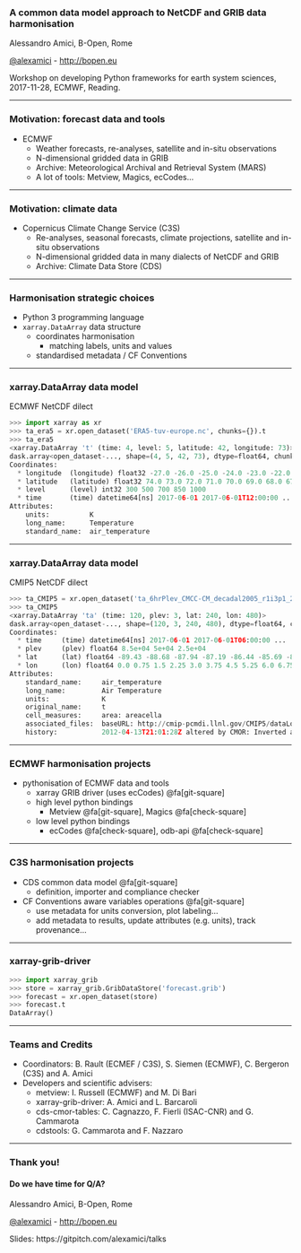 
### A common data model approach to NetCDF and GRIB data harmonisation


Alessandro Amici, B-Open, Rome

[@alexamici](https://twitter.com/alexamici) - http://bopen.eu

<span class='small'>
Workshop on developing Python frameworks for earth system sciences, 2017-11-28, ECMWF, Reading.
</span>

---

### Motivation: forecast data and tools

 * ECMWF
   * Weather forecasts, re-analyses, satellite and in-situ observations
   * N-dimensional gridded data in GRIB
   * Archive: Meteorological Archival and Retrieval System (MARS)
   * A lot of tools: Metview, Magics, ecCodes...

---

### Motivation: climate data

 * Copernicus Climate Change Service (C3S)
   * Re-analyses, seasonal forecasts, climate projections, satellite and in-situ observations
   * N-dimensional gridded data in many dialects of NetCDF and GRIB
   * Archive: Climate Data Store (CDS)

---

### Harmonisation strategic choices

 * Python 3 programming language
 * `xarray.DataArray` data structure
   * coordinates harmonisation
     * matching labels, units and values
   * standardised metadata / CF Conventions

---

### xarray.DataArray data model

ECMWF NetCDF dilect

```python
>>> import xarray as xr
>>> ta_era5 = xr.open_dataset('ERA5-tuv-europe.nc', chunks={}).t
>>> ta_era5
<xarray.DataArray 't' (time: 4, level: 5, latitude: 42, longitude: 73)>
dask.array<open_dataset-..., shape=(4, 5, 42, 73), dtype=float64, chunksize=(4, 5, 42, 73)>
Coordinates:
  * longitude  (longitude) float32 -27.0 -26.0 -25.0 -24.0 -23.0 -22.0 -21.0 ...
  * latitude   (latitude) float32 74.0 73.0 72.0 71.0 70.0 69.0 68.0 67.0 ...
  * level      (level) int32 300 500 700 850 1000
  * time       (time) datetime64[ns] 2017-06-01 2017-06-01T12:00:00 ...
Attributes:
    units:          K
    long_name:      Temperature
    standard_name:  air_temperature
```
---

### xarray.DataArray data model

CMIP5 NetCDF dilect

```python
>>> ta_CMIP5 = xr.open_dataset('ta_6hrPlev_CMCC-CM_decadal2005_r1i3p1_2017060100-2017063018.nc', chunks={}).ta
>>> ta_CMIP5
<xarray.DataArray 'ta' (time: 120, plev: 3, lat: 240, lon: 480)>
dask.array<open_dataset-..., shape=(120, 3, 240, 480), dtype=float64, chunksize=(120, 3, 240, 480)>
Coordinates:
  * time     (time) datetime64[ns] 2017-06-01 2017-06-01T06:00:00 ...
  * plev     (plev) float64 8.5e+04 5e+04 2.5e+04
  * lat      (lat) float64 -89.43 -88.68 -87.94 -87.19 -86.44 -85.69 -84.95 ...
  * lon      (lon) float64 0.0 0.75 1.5 2.25 3.0 3.75 4.5 5.25 6.0 6.75 7.5 ...
Attributes:
    standard_name:     air_temperature
    long_name:         Air Temperature
    units:             K
    original_name:     t
    cell_measures:     area: areacella
    associated_files:  baseURL: http://cmip-pcmdi.llnl.gov/CMIP5/dataLocation...
    history:           2012-04-13T21:01:28Z altered by CMOR: Inverted axis: lat.
```

---

### ECMWF harmonisation projects

 * pythonisation of ECMWF data and tools
   * xarray GRIB driver (uses ecCodes) @fa[git-square]
   * high level python bindings
     * Metview @fa[git-square], Magics @fa[check-square]
   * low level python bindings
     * ecCodes @fa[check-square], odb-api @fa[check-square]

---

### C3S harmonisation projects

 * CDS common data model @fa[git-square]
   * definition, importer and compliance checker
 * CF Conventions aware variables operations @fa[git-square]
   * use metadata for units conversion, plot labeling...
   * add metadata to results, update attributes (e.g. units), track provenance...

---

### xarray-grib-driver

```python
>>> import xarray_grib
>>> store = xarray_grib.GribDataStore('forecast.grib')
>>> forecast = xr.open_dataset(store)
>>> forecast.t
DataArray()
```

---

### Teams and Credits

 * Coordinators: B. Rault (ECMEF / C3S), S. Siemen (ECMWF), C. Bergeron (C3S) and A. Amici
 * Developers and scientific advisers:
   * metview: I. Russell (ECMWF) and M. Di Bari
   * xarray-grib-driver: A. Amici and L. Barcaroli
   * cds-cmor-tables: C. Cagnazzo, F. Fierli (ISAC-CNR) and G. Cammarota
   * cdstools: G. Cammarota and F. Nazzaro

---

### Thank you!
#### Do we have time for Q/A?

Alessandro Amici, B-Open, Rome

[@alexamici](https://twitter.com/alexamici) - http://bopen.eu

<span class='small'>
Slides: https://gitpitch.com/alexamici/talks
</span>
